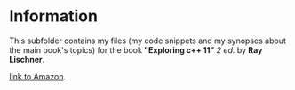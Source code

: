 Information
===========

This subfolder contains my files (my code snippets and my synopses 
about the main book's topics) for the book
**"Exploring c++ 11"** *2 ed.* by **Ray Lischner**.

[link to Amazon](https://www.amazon.com/Exploring-Experts-Voice-Ray-Lischner/dp/1430261935). 

